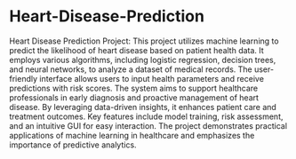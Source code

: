 # Heart-Disease-Prediction

Heart Disease Prediction Project: This project utilizes machine learning to predict the likelihood of heart disease based on patient health data. It employs various algorithms, including logistic regression, decision trees, and neural networks, to analyze a dataset of medical records. The user-friendly interface allows users to input health parameters and receive predictions with risk scores. The system aims to support healthcare professionals in early diagnosis and proactive management of heart disease. By leveraging data-driven insights, it enhances patient care and treatment outcomes. Key features include model training, risk assessment, and an intuitive GUI for easy interaction. The project demonstrates practical applications of machine learning in healthcare and emphasizes the importance of predictive analytics.
